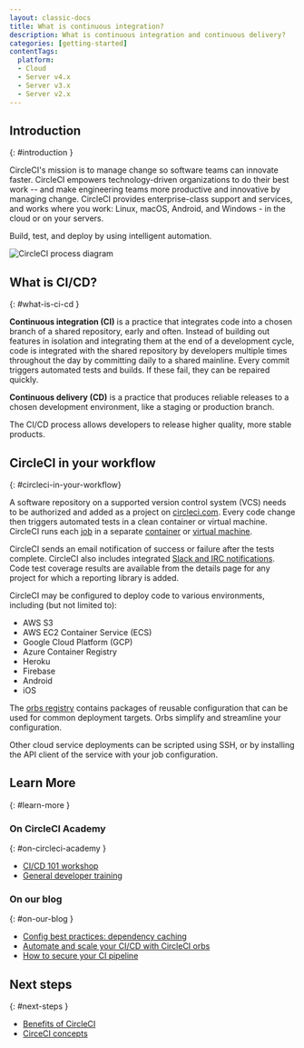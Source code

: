 ```yaml
---
layout: classic-docs
title: What is continuous integration?
description: What is continuous integration and continuous delivery?
categories: [getting-started]
contentTags:
  platform:
  - Cloud
  - Server v4.x
  - Server v3.x
  - Server v2.x
---
```


## Introduction
{: #introduction }

CircleCI's mission is to manage change so software teams can innovate faster. CircleCI empowers technology-driven organizations to do their best work -- and make engineering teams more productive and innovative by managing change. CircleCI provides enterprise-class support and services, and works where you work: Linux, macOS, Android, and Windows - in the cloud or on your servers.

Build, test, and deploy by using intelligent automation.

![CircleCI process diagram]({{site.baseurl}}/assets/img/docs/arch.png)

## What is CI/CD?
{: #what-is-ci-cd }

**Continuous integration (CI)** is a practice that integrates code into a chosen branch of a shared repository, early and often. Instead of building out features in isolation and integrating them at the end of a development cycle, code is integrated with the shared repository by developers multiple times throughout the day by committing daily to a shared mainline. Every commit triggers automated tests and builds. If these fail, they can be repaired quickly.

**Continuous delivery (CD)** is a practice that produces reliable releases to a chosen development environment, like a staging or production branch.

The CI/CD process allows developers to release higher quality, more stable products.

## CircleCI in your workflow
{: #circleci-in-your-workflow}

A software repository on a supported version control system (VCS) needs to be authorized and added as a project on [circleci.com](https://circleci.com). Every code change then triggers automated tests in a clean container or virtual machine. CircleCI runs each [job](/docs/glossary/#job) in a separate [container](/docs/glossary/#container) or [virtual machine](https://circleci.com/developer/images?imageType=machine).

CircleCI sends an email notification of success or failure after the tests complete. CircleCI also includes integrated [Slack and IRC notifications](/docs/notifications). Code test coverage results are available from the details page for any project for which a reporting library is added.

CircleCI may be configured to deploy code to various environments, including (but not limited to):
- AWS S3
- AWS EC2 Container Service (ECS)
- Google Cloud Platform (GCP)
- Azure Container Registry
- Heroku
- Firebase
- Android
- iOS

The [orbs registry](https://circleci.com/developer/orbs) contains packages of reusable configuration that can be used for common deployment targets. Orbs simplify and streamline your configuration.

Other cloud service deployments can be scripted using SSH, or by installing the API client of the service with your job configuration.

## Learn More
{: #learn-more }

### On CircleCI Academy
{: #on-circleci-academy }
- [CI/CD 101 workshop](https://academy.circleci.com/cicd-basics?access_code=public-2021)
- [General developer training](https://academy.circleci.com/general-developer-training?access_code=public-2021)

### On our blog
{: #on-our-blog }
- [Config best practices: dependency caching](https://circleci.com/blog/config-best-practices-dependency-caching/)
- [Automate and scale your CI/CD with CircleCI orbs](https://circleci.com/blog/automate-and-scale-your-ci-cd-with-circleci-orbs/)
- [How to secure your CI pipeline](https://circleci.com/blog/secure-ci-pipeline/)

## Next steps
{: #next-steps }
- [Benefits of CircleCI](/docs/benefits-of-circleci)
- [CirceCI concepts](/docs/concepts)